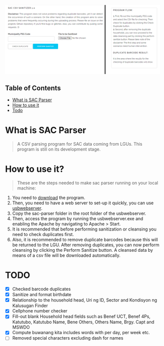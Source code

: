 ![SAC-Parser Image](img/Screenshot_Project.png)

## Table of Contents

- [What is SAC Parser](#what-is-sac-parser)
- [How to use it](#how-to-use-it)
- [Todo](#todo)

# What is SAC Parser
>A CSV parsing program for SAC data coming from LGUs. This program is still on its development stage. 

# How to use it?
>These are the steps needed to make sac parser running on your local machine:
1. You need to [download](https://github.com/jmmaguigad/SAC-Parser/archive/master.zip) the program.
2. Then, you need to have a web server to set-up it quickly, you can use [usbwebserver](https://usbwebserver.yura.mk.ua/).
3. Copy the sac-parser folder in the root folder of the usbwebserver.
4. Then, access the program by running the usbwebserver.exe and enabling the Apache by navigating to Apache > Start.
5. It is recommended that before performing sanitization or cleansing you need to check duplicates first. 
6. Also, it is recommended to remove duplicate barcodes because this will be returned to the LGU. After removing duplicates, you can now perform cleansing by clicking the Perform Sanitize button. A cleansed data by means of a csv file will be downloaded automatically.

# TODO
- [X] Checked barcode duplicates
- [X] Sanitize and format birthdate
- [X] Relationship to the household head, Uri ng ID, Sector and Kondisyon ng Kalusugan Finder
- [X] Cellphone number checker
- [X] Fill-out blank Household head fields such as Benef UCT, Benef 4Ps, Katutubo, Katutubo Name, Bene Others, Others Name, Brgy. Capt and MSWDO
- [X] Compute buwanang kita includes words with per day, per week etc.
- [ ] Removed special characters excluding dash for names
